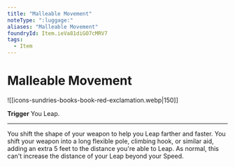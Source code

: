 ```yaml
---
title: "Malleable Movement"
noteType: ":luggage:"
aliases: "Malleable Movement"
foundryId: Item.ieVa81diGO7cMRV7
tags:
  - Item
---
```


# Malleable Movement
![[icons-sundries-books-book-red-exclamation.webp|150]]

**Trigger** You Leap.

* * *

You shift the shape of your weapon to help you Leap farther and faster. You shift your weapon into a long flexible pole, climbing hook, or similar aid, adding an extra 5 feet to the distance you're able to Leap. As normal, this can't increase the distance of your Leap beyond your Speed.
